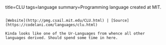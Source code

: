 title=CLU
tags=language
summary=Programming language created at MIT.
~~~~~~

[Website](http://pmg.csail.mit.edu/CLU.html) | [Source](https://codelani.com/languages/clu.html)

Kinda looks like one of the Ur-Languages from whence all other languages derived. Should spend some time in here.
